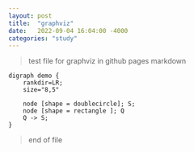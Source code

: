 ```yaml
---
layout: post
title:  "graphviz"
date:   2022-09-04 16:04:00 -4000
categories: "study"
---
```


> test file for graphviz in github pages markdown

```graphviz
digraph demo {
    rankdir=LR;
    size="8,5"

    node [shape = doublecircle]; S;
    node [shape = rectangle ]; Q
    Q -> S;
}
```

> end of file
